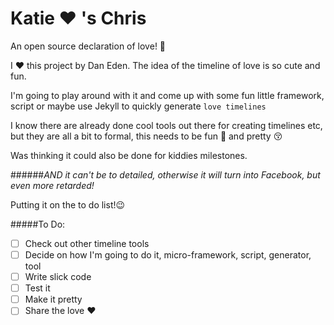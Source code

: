 Katie ❤ 's Chris
===

An open source declaration of love! 🌹 

I ❤ this project by Dan Eden. The idea of the timeline of love is so cute and fun. 

I'm going to play around with it and come up with some fun little framework, script or maybe use Jekyll to quickly generate `love timelines` 

I know there are already done cool tools out there for creating timelines etc, but they are all a bit to formal, this needs to be fun 🎉 and pretty 😚 

Was thinking it could also be done for kiddies milestones. 

######*AND it can't be to detailed, otherwise it will turn into Facebook, but even more retarded!*

Putting it on the to do list!😉 


#####To Do:
- [ ] Check out other timeline tools 
- [ ] Decide on how I'm going to do it, micro-framework, script, generator, tool
- [ ] Write slick code 
- [ ] Test it
- [ ] Make it pretty
- [ ] Share the love ❤ 
